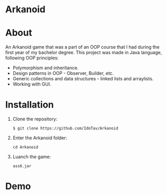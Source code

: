 # Arkanoid
# About
An Arkanoid game that was a part of an OOP course that I had during the first year of my bachelor degree. This project was made in Java language, following OOP principles:

* Polymorphism and inheritance.
* Design patterns in OOP - Observer, Builder, etc.
* Generic collections and data structures - linked lists and arraylists.
* Working with GUI.
# Installation
1. Clone the repository:
   ```
   $ git clone https://github.com/IdoTav/Arkanoid
   ```
2. Enter the Arkanoid folder:
   ```
   cd Arkanoid
   ```
3. Luanch the game:
   ```
   ass6.jar
   ```
# Demo

